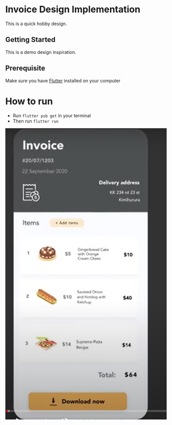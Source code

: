 # Invoice Design Implementation

This is a quick hobby design.

## Getting Started

This is a demo design inspiration.

## Prerequisite

Make sure you have [Flutter](https://flutter.dev) installed on your computer

# How to run

-   Run `flutter pub get` in your terminal
-   Then run `flutter run`

![Inspiration Design](https://raw.githubusercontent.com/dreking/invoice_design/main/assets/images/design.png)
